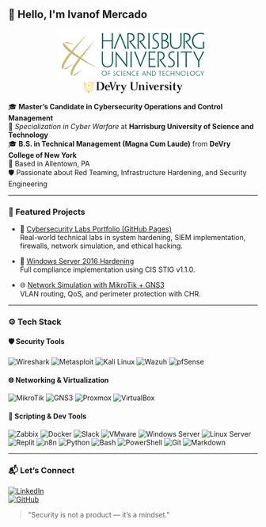 ## 👋 Hello, I'm Ivanof Mercado

<p align="center">
  <img src="assets/images/hu-logo.png" alt="Harrisburg University" width="300" style="margin: 0 20px;"/>
  <img src="assets/images/devry-logo.svg" alt="DeVry University" width="200" style="margin: 0 20px;"/>
</p>

🎓 **Master’s Candidate in Cybersecurity Operations and Control Management**  
🔬 *Specialization in Cyber Warfare* at **Harrisburg University of Science and Technology**  
🎓 **B.S. in Technical Management (Magna Cum Laude)** from **DeVry College of New York**  
📍 Based in Allentown, PA  
🛡️ Passionate about Red Teaming, Infrastructure Hardening, and Security Engineering

---

### 🧪 Featured Projects

- 🔐 [Cybersecurity Labs Portfolio (GitHub Pages)](https://ivanofmg.github.io/cybersecurity-labs-ivanof/)  
  Real-world technical labs in system hardening, SIEM implementation, firewalls, network simulation, and ethical hacking.

- 🧩 [Windows Server 2016 Hardening](https://github.com/ivanofmg/cybersecurity-labs-ivanof/tree/main/01-windows-hardening-stig)  
  Full compliance implementation using CIS STIG v1.1.0.

- 🌐 [Network Simulation with MikroTik + GNS3](https://github.com/ivanofmg/cybersecurity-labs-ivanof/tree/main/04-mikrotik-gns3-simulation)  
  VLAN routing, QoS, and perimeter protection with CHR.

---

### ⚙️ Tech Stack

#### 🛡️ Security Tools
![Wireshark](https://img.shields.io/badge/Wireshark-1679A7?logo=wireshark&logoColor=white&style=for-the-badge)
![Metasploit](https://img.shields.io/badge/Metasploit-003545?logo=metasploit&logoColor=white&style=for-the-badge)
![Kali Linux](https://img.shields.io/badge/Kali_Linux-268BBD?logo=kalilinux&logoColor=white&style=for-the-badge)
![Wazuh](https://img.shields.io/badge/Wazuh-00539C?logo=wazuh&logoColor=white&style=for-the-badge)
![pfSense](https://img.shields.io/badge/pfSense-333A41?logo=pfsense&logoColor=white&style=for-the-badge)

#### 🌐 Networking & Virtualization
![MikroTik](https://img.shields.io/badge/MikroTik-E11837?logo=mikrotik&logoColor=white&style=for-the-badge)
![GNS3](https://img.shields.io/badge/GNS3-2F8DCE?logo=gns3&logoColor=white&style=for-the-badge)
![Proxmox](https://img.shields.io/badge/Proxmox-E57000?logo=proxmox&logoColor=white&style=for-the-badge)
![VirtualBox](https://img.shields.io/badge/VirtualBox-183A61?logo=virtualbox&logoColor=white&style=for-the-badge)

#### 🧠 Scripting & Dev Tools
![Zabbix](https://img.shields.io/badge/Zabbix-E11837?logo=zabbix&logoColor=white&style=for-the-badge)
![Docker](https://img.shields.io/badge/Docker-2496ED?logo=docker&logoColor=white&style=for-the-badge)
![Slack](https://img.shields.io/badge/Slack-4A154B?logo=slack&logoColor=white&style=for-the-badge)
![VMware](https://img.shields.io/badge/VMware-607078?logo=vmware&logoColor=white&style=for-the-badge)
![Windows Server](https://img.shields.io/badge/Windows_Server-0078D6?logo=windows&logoColor=white&style=for-the-badge)
![Linux Server](https://img.shields.io/badge/Linux_Server-FCC624?logo=linux&logoColor=black&style=for-the-badge)
![Replit](https://img.shields.io/badge/Replit-667881?logo=replit&logoColor=white&style=for-the-badge)
![n8n](https://img.shields.io/badge/n8n-E9155E?logo=n8n&logoColor=white&style=for-the-badge)
![Python](https://img.shields.io/badge/Python-3776AB?logo=python&logoColor=white&style=for-the-badge)
![Bash](https://img.shields.io/badge/Bash-4EAA25?logo=gnu-bash&logoColor=white&style=for-the-badge)
![PowerShell](https://img.shields.io/badge/PowerShell-5391FE?logo=powershell&logoColor=white&style=for-the-badge)
![Git](https://img.shields.io/badge/Git-F05032?logo=git&logoColor=white&style=for-the-badge)
![Markdown](https://img.shields.io/badge/Markdown-000000?logo=markdown&logoColor=white&style=for-the-badge)

---

### 📬 Let’s Connect

[![LinkedIn](https://img.shields.io/badge/LinkedIn-blue?logo=linkedin&style=flat-square)](https://linkedin.com/in/ivanof)  
[![GitHub](https://img.shields.io/badge/GitHub-ivanofmg-black?logo=github&style=flat-square)](https://github.com/ivanofmg)

> "Security is not a product — it’s a mindset."
